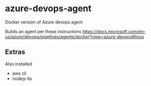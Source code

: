 # azure-devops-agent

Docker version of Azure devops agent 

Builds an agent per these instructions https://docs.microsoft.com/en-us/azure/devops/pipelines/agents/docker?view=azure-devops#linux

## Extras

Also installed

* aws cli
* nodejs lts
